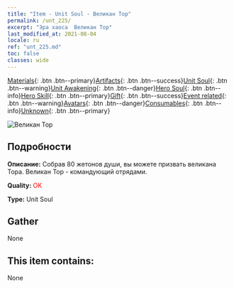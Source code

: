 ```yaml
---
title: "Item - Unit Soul - Великан Тор"
permalink: /unt_225/
excerpt: "Эра хаоса  Великан Тор"
last_modified_at: 2021-08-04
locale: ru
ref: "unt_225.md"
toc: false
classes: wide
---
```

 [Materials](/ItemsRU/){: .btn .btn--primary}[Artifacts](/ItemsRU/Artifacts/){: .btn .btn--success}[Unit Soul](/ItemsRU/UnitSoul/){: .btn .btn--warning}[Unit Awakening](/ItemsRU/UnitAwakening/){: .btn .btn--danger}[Hero Soul](/ItemsRU/HeroSoul/){: .btn .btn--info}[Hero Skill](/ItemsRU/HeroSkill/){: .btn .btn--primary}[Gift](/ItemsRU/Gift/){: .btn .btn--success}[Event related](/ItemsRU/Events/){: .btn .btn--warning}[Avatars](/ItemsRU/Avatars/){: .btn .btn--danger}[Consumables](/ItemsRU/Consumables/){: .btn .btn--info}[Unknown](/ItemsRU/Unknown/){: .btn .btn--primary}

 ![Великан Тор](/images/u/ti_suoerjuren.jpg)

## Подробности
 **Описание:** Собрав 80 жетонов души, вы можете призвать великана Тора. Великан Тор - командующий отрядами.

 **Quality:** <span style="color: #FF0000">OK</span>

 **Type:** Unit Soul

## Gather

  None

## This item contains:

  None

